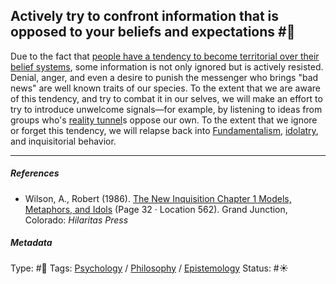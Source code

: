 ## Actively try to confront information that is opposed to your beliefs and expectations #🧠

Due to the fact that [people have a tendency to become territorial over their belief systems](People%20have%20a%20tendency%20to%20become%20territorial%20over%20their%20belief%20systems.md), some information is not only ignored but is actively resisted. Denial, anger, and even a desire to punish the messenger who brings "bad news" are well known traits of our species. To the extent that we are aware of this tendency, and try to combat it in our selves, we will make an effort to try to introduce unwelcome signals—for example, by listening to ideas from groups who's [reality tunnel](Reality%20tunnel.md)s oppose our own. To the extent that we ignore or forget this tendency, we will relapse back into [Fundamentalism](Fundamentalism.md), [idolatry](Idolatry.md), and inquisitorial behavior. 

---

##### References

* Wilson, A., Robert (1986). [The New Inquisition Chapter 1 Models, Metaphors, and Idols](The%20New%20Inquisition%20Chapter%201%20Models,%20Metaphors,%20and%20Idols.md) (Page 32 · Location 562). Grand Junction, Colorado: *Hilaritas Press*

##### Metadata

Type: #🔴 
Tags: [Psychology](Psychology.md) / [Philosophy](Philosophy.md) / [Epistemology](Epistemology.md) 
Status: #☀️ 
